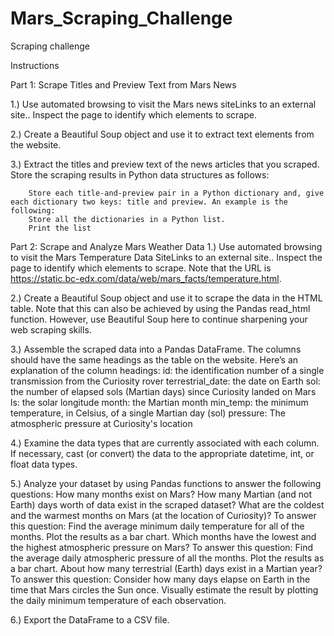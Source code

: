 # Mars_Scraping_Challenge
Scraping challenge

Instructions

Part 1: Scrape Titles and Preview Text from Mars News

1.) Use automated browsing to visit the Mars news siteLinks to an external site.. Inspect the page to identify which elements to scrape.

2.) Create a Beautiful Soup object and use it to extract text elements from the website.

3.) Extract the titles and preview text of the news articles that you scraped. Store the scraping results in Python data structures as follows:

        Store each title-and-preview pair in a Python dictionary and, give each dictionary two keys: title and preview. An example is the following:
        Store all the dictionaries in a Python list.
        Print the list

Part 2: Scrape and Analyze Mars Weather Data
1.) Use automated browsing to visit the Mars Temperature Data SiteLinks to an external site.. Inspect the page to identify which elements to scrape. Note that the URL is https://static.bc-edx.com/data/web/mars_facts/temperature.html.

2.) Create a Beautiful Soup object and use it to scrape the data in the HTML table. Note that this can also be achieved by using the Pandas read_html function. However, use Beautiful Soup here to continue sharpening your web scraping skills.

3.) Assemble the scraped data into a Pandas DataFrame. The columns should have the same headings as the table on the website. Here’s an explanation of the column headings:
        id: the identification number of a single transmission from the Curiosity rover
        terrestrial_date: the date on Earth
        sol: the number of elapsed sols (Martian days) since Curiosity landed on Mars
        ls: the solar longitude
        month: the Martian month
        min_temp: the minimum temperature, in Celsius, of a single Martian day (sol)
        pressure: The atmospheric pressure at Curiosity's location

4.) Examine the data types that are currently associated with each column. If necessary, cast (or convert) the data to the appropriate datetime, int, or float data types.

5.) Analyze your dataset by using Pandas functions to answer the following questions:
        How many months exist on Mars?
        How many Martian (and not Earth) days worth of data exist in the scraped dataset?
        What are the coldest and the warmest months on Mars (at the location of Curiosity)? To answer this question:
        Find the average minimum daily temperature for all of the months.
        Plot the results as a bar chart.
        Which months have the lowest and the highest atmospheric pressure on Mars? To answer this question:
        Find the average daily atmospheric pressure of all the months.
        Plot the results as a bar chart.
        About how many terrestrial (Earth) days exist in a Martian year? To answer this question:
        Consider how many days elapse on Earth in the time that Mars circles the Sun once.
        Visually estimate the result by plotting the daily minimum temperature of each observation.

6.) Export the DataFrame to a CSV file.

